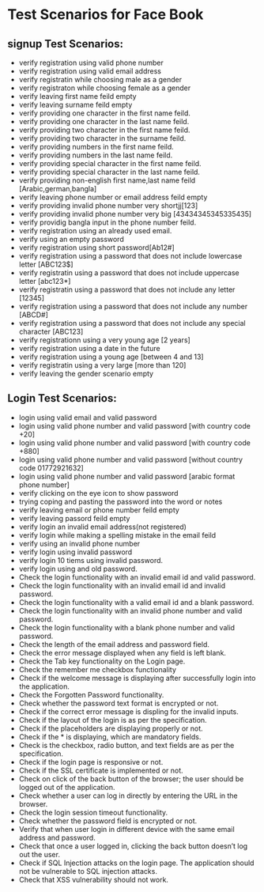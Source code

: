 # Test Scenarios for Face Book

## signup Test Scenarios:

- verify registration using valid phone number
- verify registration using valid email address
- verify registratin while choosing male as a gender
- verify registraton while choosing female as a gender
- verify leaving first name feild empty
- verify leaving surname feild empty
- verify providing one character in the first name feild.
- verify providing one character in the last name feild.
- verify providing two character in the first name feild.
- verify providing two character in the surname feild.
- verify providing numbers in the first name feild.
- verify providing numbers in the last name feild.
- verify providing special character in the first name feild.
- verify providing special character in the last name feild.
- verify providing non-english first name,last name feild [Arabic,german,bangla]
- verify leaving phone number or email address feild empty
- verify providing invalid phone number very shortjj[123]
- verify providing invalid phone number very big [43434345345335435]
- verify providig bangla input in the phone number feild.
- verify registration using an already used email.
- verify using an empty password
- verify registration using short password[Ab12#]
- verify registration using a password that does not include lowercase letter [ABC123$]
- verify registratin using a password that does not include uppercase letter [abc123*]
- verify registratin using a password that does not include any letter [12345]
- verify registration using a password that does not include any number [ABCD#]
- verify registration using a password that does not include any special character [ABC123]
- verify registrationn using a very young age [2 years]
- verify registration using a date in the future
- verify registration using a young age [between 4 and 13]
- verify registratin using a very large [more than 120]
- verify leaving the gender scenario empty

## Login Test Scenarios:

- login using valid email and valid password
- login using valid phone number and valid password [with country code +20]
- login using valid phone number and valid password [with country code +880]
- login using valid phone number and valid password [without country code 01772921632]
- login using valid phone number and valid password [arabic format phone number]
- verify clicking on the eye icon to show password
- trying coping and pasting the password into the word or notes
- verify leaving email or phone number feild empty
- verify leaving passord feild empty
- verify login an invalid email address(not registered)
- verify login while making a spelling mistake in the email feild
- verify using an invalid phone number
- verify login using invalid password
- verify login 10 tiems using invalid password.
- verify login using and old password.
- Check the login functionality with an invalid email id and valid password.
- Check the login functionality with an invalid email id and invalid password.
- Check the login functionality with a valid email id and a blank password.
- Check the login functionality with an invalid phone number and valid password.
- Check the login functionality with a blank phone number and valid password.
- Check the length of the email address and password field.
- Check the error message displayed when any field is left blank.
- Check the Tab key functionality on the Login page.
- Check the remember me checkbox functionality
- Check if the welcome message is displaying after successfully login into the application.
- Check the Forgotten Password functionality.
- Check whether the password text format is encrypted or not.
- Check if the correct error message is displing for the invalid inputs.
- Check if the layout of the login is as per the specification.
- Check if the placeholders are displaying properly or not.
- Check if the * is displaying, which are mandatory fields.
- Check is the checkbox, radio button, and text fields are as per the specification.
- Check if the login page is responsive or not.
- Check if the SSL certificate is implemented or not.
- Check on click of the back button of the browser; the user should be logged out of the application.
- Check whether a user can log in directly by entering the URL in the browser.
- Check the login session timeout functionality.
- Check whether the password field is encrypted or not.
- Verify that when user login in different device with the same email address and password.
- Check that once a user logged in, clicking the back button doesn’t log out the user. 
- Check if SQL Injection attacks on the login page. The application should not be vulnerable to SQL injection attacks. 
- Check that XSS vulnerability should not work. 
